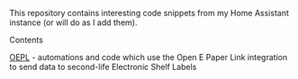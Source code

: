 This repository contains interesting code snippets from my Home Assistant instance (or will do as I add them).

Contents

 [OEPL](https://github.com/MuddyRock/Home-Assistant-Snippets/tree/main/OEPL) - automations and code which use the Open E Paper Link integration to send data to second-life Electronic Shelf Labels
